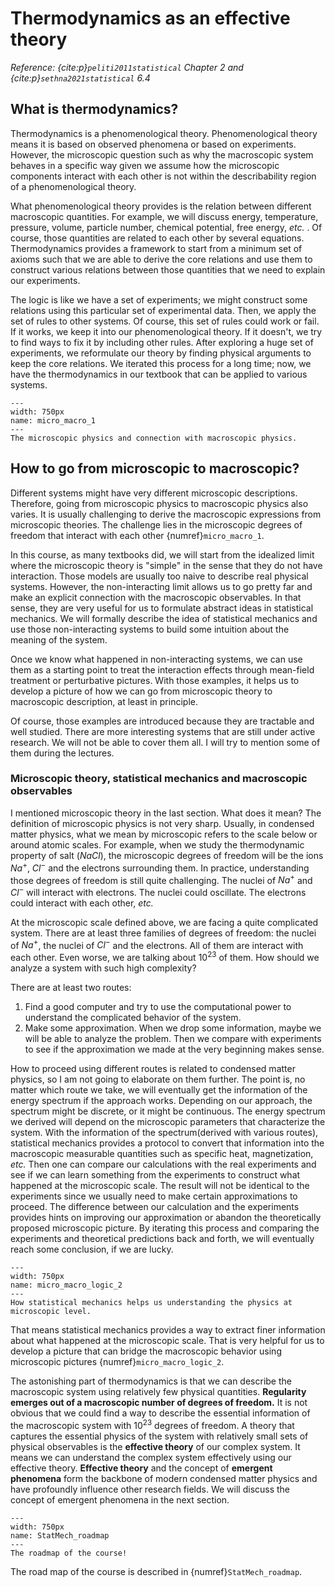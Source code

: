 # Thermodynamics as an effective theory

*Reference: {cite:p}`peliti2011statistical` Chapter 2 and {cite:p}`sethna2021statistical` 6.4*

## What is thermodynamics?

Thermodynamics is a phenomenological theory. Phenomenological theory means it is based on observed phenomena or based on experiments. However, the microscopic question such as why the macroscopic system behaves in a specific way given we assume how the microscopic components interact with each other is not within the describability region of a phenomenological theory.

What phenomenological theory provides is the relation between different macroscopic quantities. For example, we will discuss energy, temperature, pressure, volume, particle number, chemical potential, free energy, *etc.* . Of course, those quantities are related to each other by several equations. Thermodynamics provides a framework to start from a minimum set of axioms such that we are able to derive the core relations and use them to construct various relations between those quantities that we need to explain our experiments.

The logic is like we have a set of experiments; we might construct some relations using this particular set of experimental data. Then, we apply the set of rules to other systems. Of course, this set of rules could work or fail. If it works, we keep it into our phenomenological theory. If it doesn't, we try to find ways to fix it by including other rules.  After exploring a huge set of experiments, we reformulate our theory by finding physical arguments to keep the core relations. We iterated this process for a long time; now, we have the thermodynamics in our textbook that can be applied to various systems.

```{figure} /images/micro_macro_1.png
---
width: 750px
name: micro_macro_1 
---
The microscopic physics and connection with macroscopic physics.
```

## How to go from microscopic to macroscopic?

Different systems might have very different microscopic descriptions. Therefore, going from microscopic physics to macroscopic physics also varies. It is usually challenging to derive the macroscopic expressions from microscopic theories. The challenge lies in the microscopic degrees of freedom that interact with each other {numref}`micro_macro_1`.

In this course, as many textbooks did, we will start from the idealized limit where the microscopic theory is "simple" in the sense that they do not have interaction. Those models are usually too naive to describe real physical systems. However, the non-interacting limit allows us to go pretty far and make an explicit connection with the macroscopic observables. In that sense, they are very useful for us to formulate abstract ideas in statistical mechanics. We will formally describe the idea of statistical mechanics and use those non-interacting systems to build some intuition about the meaning of the system.

Once we know what happened in non-interacting systems, we can use them as a starting point to treat the interaction effects through mean-field treatment or perturbative pictures. With those examples, it helps us to develop a picture of how we can go from microscopic theory to macroscopic description, at least in principle.

Of course, those examples are introduced because they are tractable and well studied. There are more interesting systems that are still under active research. We will not be able to cover them all. I will try to mention some of them during the lectures.

### Microscopic theory, statistical mechanics and macroscopic observables

I mentioned microscopic theory in the last section. What does it mean? The definition of microscopic physics is not very sharp. Usually, in condensed matter physics, what we mean by microscopic refers to the scale below or around atomic scales. For example, when we study the thermodynamic property of salt ($NaCl$), the microscopic degrees of freedom will be the ions $Na^+$, $Cl^-$ and the electrons surrounding them. In practice, understanding those degrees of freedom is still quite challenging. The nuclei of $Na^+$ and $Cl^-$ will interact with electrons. The nuclei could oscillate. The electrons could interact with each other, *etc.*

At the microscopic scale defined above, we are facing a quite complicated system. There are at least three families of degrees of freedom: the nuclei of $Na^+$, the nuclei of $Cl^-$ and the electrons. All of them are interact with each other. Even worse, we are talking about $10^{23}$ of them. How should we analyze a system with such high complexity?

There are at least two routes:
1. Find a good computer and try to use the computational power to understand the complicated behavior of the system.
2. Make some approximation. When we drop some information, maybe we will be able to analyze the problem. Then we compare with experiments to see if the approximation we made at the very beginning makes sense.

How to proceed using different routes is related to condensed matter physics, so I am not going to elaborate on them further. The point is, no matter which route we take, we will eventually get the information of the energy spectrum if the approach works. Depending on our approach, the spectrum might be discrete, or it might be continuous. The energy spectrum we derived will depend on the microscopic parameters that characterize the system. With the information of the spectrum(derived with various routes), statistical mechanics provides a protocol to convert that information into the macroscopic measurable quantities such as specific heat, magnetization, *etc.* Then one can compare our calculations with the real experiments and see if we can learn something from the experiments to construct what happened at the microscopic scale. The result will not be identical to the experiments since we usually need to make certain approximations to proceed. The difference between our calculation and the experiments provides hints on improving our approximation or abandon the theoretically proposed microscopic picture. By iterating this process and comparing the experiments and theoretical predictions back and forth, we will eventually reach some conclusion, if we are lucky.

```{figure} /images/micro_macro_logic_2.png
---
width: 750px
name: micro_macro_logic_2
---
How statistical mechanics helps us understanding the physics at microscopic level.
```

That means statistical mechanics provides a way to extract finer information about what happened at the microscopic scale. That is very helpful for us to develop a picture that can bridge the macroscopic behavior using microscopic pictures {numref}`micro_macro_logic_2`.

The astonishing part of thermodynamics is that we can describe the macroscopic system using relatively few physical quantities. **Regularity emerges out of a macroscopic number of degrees of freedom.** It is not obvious that we could find a way to describe the essential information of the macroscopic system with $10^{23}$ degrees of freedom. A theory that captures the essential physics of the system with relatively small sets of physical observables is the **effective theory** of our complex system. It means we can understand the complex system effectively using our effective theory. **Effective theory** and the concept of **emergent phenomena** form the backbone of modern condensed matter physics and have profoundly influence other research fields. We will discuss the concept of emergent phenomena in the next section. 

```{figure} /images/StatMech_roadmap.png
---
width: 750px
name: StatMech_roadmap 
---
The roadmap of the course!
```

The road map of the course is described in {numref}`StatMech_roadmap`.

